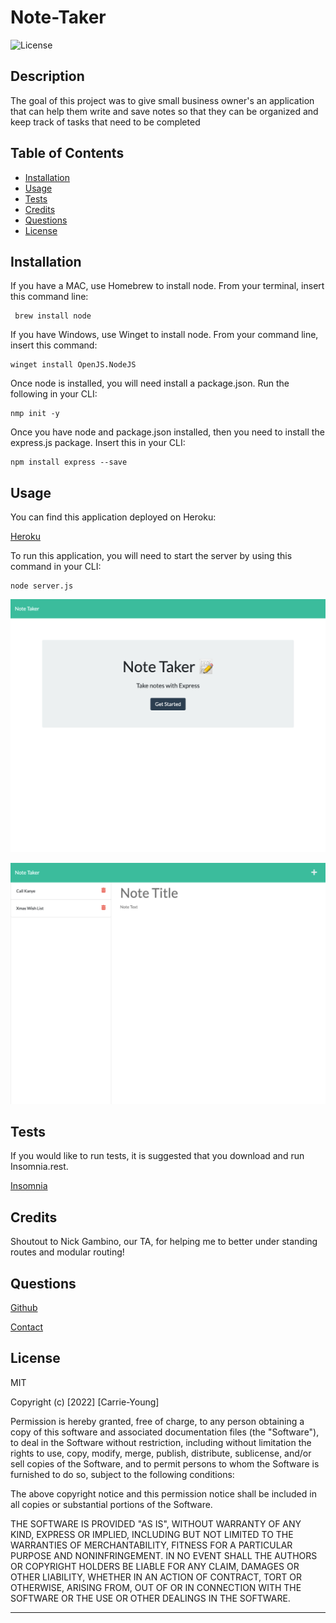 # Note-Taker
![License](https://img.shields.io/badge/license-MIT-blue.svg)

## Description

The goal of this project was to give small business owner's an application that can
help them write and save notes so that they can be organized and keep track of tasks
that need to be completed

## Table of Contents

- [Installation](#installation)
- [Usage](#usage)
- [Tests](#tests)
- [Credits](#credits)
- [Questions](#questions)
- [License](#license)


## Installation

If you have a MAC, use Homebrew to install node. From your terminal, insert this command line:

```
 brew install node
 ```

If you have Windows, use Winget to install node. From your command line, insert this command: 

```
winget install OpenJS.NodeJS
```
Once node is installed, you will need install a package.json. Run the following in your CLI:

```
nmp init -y
```
Once you have node and package.json installed, then you need to install the express.js package. Insert this in your CLI:

```
npm install express --save
```


## Usage

You can find this application deployed on Heroku:

[Heroku](https://carrieky-note-taker.herokuapp.com/)

To run this application, you will need to start the server by using this command in your CLI:

```
node server.js
```

![Homepage](./public/assets/images/Homepage.png)

![Notepage](./public/assets/images/Notepage.png)

## Tests

If you would like to run tests, it is suggested that you download and run Insomnia.rest.

[Insomnia](https://insomnia.rest/pricing)

## Credits

Shoutout to Nick Gambino, our TA, for helping me to better under standing routes and modular routing!

## Questions

[Github](https://github.com/carrieky04)

[Contact](mailto:carrieky04@gmail.com)

## License

MIT

Copyright (c) [2022] [Carrie-Young]

Permission is hereby granted, free of charge, to any person obtaining a copy
of this software and associated documentation files (the "Software"), to deal
in the Software without restriction, including without limitation the rights
to use, copy, modify, merge, publish, distribute, sublicense, and/or sell
copies of the Software, and to permit persons to whom the Software is
furnished to do so, subject to the following conditions:

The above copyright notice and this permission notice shall be included in all
copies or substantial portions of the Software.

THE SOFTWARE IS PROVIDED "AS IS", WITHOUT WARRANTY OF ANY KIND, EXPRESS OR
IMPLIED, INCLUDING BUT NOT LIMITED TO THE WARRANTIES OF MERCHANTABILITY,
FITNESS FOR A PARTICULAR PURPOSE AND NONINFRINGEMENT. IN NO EVENT SHALL THE
AUTHORS OR COPYRIGHT HOLDERS BE LIABLE FOR ANY CLAIM, DAMAGES OR OTHER
LIABILITY, WHETHER IN AN ACTION OF CONTRACT, TORT OR OTHERWISE, ARISING FROM,
OUT OF OR IN CONNECTION WITH THE SOFTWARE OR THE USE OR OTHER DEALINGS IN THE
SOFTWARE.

---





